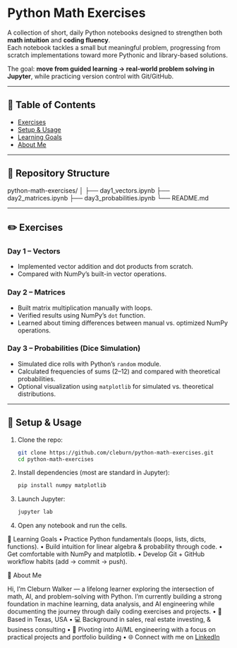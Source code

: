 # Python Math Exercises

A collection of short, daily Python notebooks designed to strengthen both **math intuition** and **coding fluency**.  
Each notebook tackles a small but meaningful problem, progressing from scratch implementations toward more Pythonic and library-based solutions.  

The goal: **move from guided learning → real-world problem solving in Jupyter**, while practicing version control with Git/GitHub.  

---

## 📑 Table of Contents
- [Exercises](#exercises)
- [Setup & Usage](#setup--usage)
- [Learning Goals](#learning-goals)
- [About Me](#about-me)

---

## 📂 Repository Structure
python-math-exercises/
│
├── day1_vectors.ipynb
├── day2_matrices.ipynb
├── day3_probabilities.ipynb
└── README.md

---

## ✏️ Exercises

### Day 1 – Vectors
- Implemented vector addition and dot products from scratch.  
- Compared with NumPy’s built-in vector operations.  

### Day 2 – Matrices
- Built matrix multiplication manually with loops.  
- Verified results using NumPy’s `dot` function.  
- Learned about timing differences between manual vs. optimized NumPy operations.  

### Day 3 – Probabilities (Dice Simulation)
- Simulated dice rolls with Python’s `random` module.  
- Calculated frequencies of sums (2–12) and compared with theoretical probabilities.  
- Optional visualization using `matplotlib` for simulated vs. theoretical distributions.  

---

## 🔧 Setup & Usage

1. Clone the repo:
   ```bash
   git clone https://github.com/cleburn/python-math-exercises.git
   cd python-math-exercises

2.	Install dependencies (most are standard in Jupyter):
    ```bash
    pip install numpy matplotlib

3.	Launch Jupyter:
    ```bash
    jupyter lab

4.	Open any notebook and run the cells.

🎯 Learning Goals
	•	Practice Python fundamentals (loops, lists, dicts, functions).
	•	Build intuition for linear algebra & probability through code.
	•	Get comfortable with NumPy and matplotlib.
	•	Develop Git + GitHub workflow habits (add → commit → push).

👤 About Me

Hi, I’m Cleburn Walker — a lifelong learner exploring the intersection of math, AI, and problem-solving with Python.
I’m currently building a strong foundation in machine learning, data analysis, and AI engineering while documenting the journey through daily coding exercises and projects.
	•	📍 Based in Texas, USA
	•	💻 Background in sales, real estate investing, & business consulting
	•	🚀 Pivoting into AI/ML engineering with a focus on practical projects and portfolio building
	•	🌐 Connect with me on <a href="https://www.linkedin.com/in/cleburnwalker" target="_blank">LinkedIn</a>